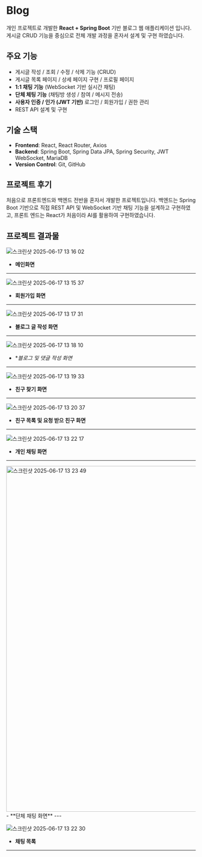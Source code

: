 # Blog

개인 프로젝트로 개발한 **React + Spring Boot** 기반 블로그 웹 애플리케이션 입니다.
게시글 CRUD 기능을 중심으로 전체 개발 과정을 혼자서 설계 및 구현 하였습니다.

## 주요 기능 
- 게시글 작성 / 조회 / 수정 / 삭제 기능 (CRUD)
- 게시글 목록 페이지 / 상세 페이지 구현 / 프로필 페이지
- **1:1 채팅 기능** (WebSocket 기반 실시간 채팅)
- **단체 체팅 기능** (채팅방 생성 / 참여 / 메시지 전송)
- **사용자 인증 / 인가 (JWT 기반)** 로그인 / 회원가입 / 권한 관리
- REST API 설계 및 구현

## 기술 스택
- **Frontend**: React, React Router, Axios
- **Backend**: Spring Boot, Spring Data JPA, Spring Security, JWT WebSocket, MariaDB
- **Version Control**: Git, GitHub

## 프로젝트 후기
처음으로 프론트엔드와 백엔드 전반을 혼자서 개발한 프로젝트입니다.
백엔드는 Spring Boot 기반으로 직접 REST API 및 WebSocket 기반 채팅 기능을 설계하고 구현하였고,
프론트 엔드는 React가 처음이라 AI를 활용하여 구현하였습니다.


## 프로젝트 결과물
![스크린샷 2025-06-17 13 16 02](https://github.com/user-attachments/assets/8aec36de-f083-4ae5-8603-68b4d2a34651)
- **메인화면**
---
  
![스크린샷 2025-06-17 13 15 37](https://github.com/user-attachments/assets/b78b5676-c381-4e82-83c9-06f104d01796)
- **회원가입 화면**
---

![스크린샷 2025-06-17 13 17 31](https://github.com/user-attachments/assets/c3aacb6a-51e0-4d6b-bf1d-550d6536553f)
- **블로그 글 작성 화면**
---

![스크린샷 2025-06-17 13 18 10](https://github.com/user-attachments/assets/cb4ad88b-1159-4d57-83c3-478a27eb142e)
- **블로그 및 댓글 작성 화면*
---

![스크린샷 2025-06-17 13 19 33](https://github.com/user-attachments/assets/8a0c5fd6-6793-49b7-98c3-c15d092f8689)
- **친구 찾기 화면**
---

![스크린샷 2025-06-17 13 20 37](https://github.com/user-attachments/assets/a89e5fa2-223a-454d-8629-3dcfef898473)
- **친구 목록 및 요청 받으 친구 화면**
---

![스크린샷 2025-06-17 13 22 17](https://github.com/user-attachments/assets/6977a32e-e817-425a-9ab5-bd52cb4fb803)
- **개인 채팅 화면**
---

<img width="920" alt="스크린샷 2025-06-17 13 23 49" src="https://github.com/user-attachments/assets/0d3cf6f8-4f42-4599-ac83-a756e581a5f9" />
- **단체 채팅 화면**
---

![스크린샷 2025-06-17 13 22 30](https://github.com/user-attachments/assets/852390b2-b4e5-4bdb-a554-2f1f45ff8b0b)
- **채팅 목록**
---

